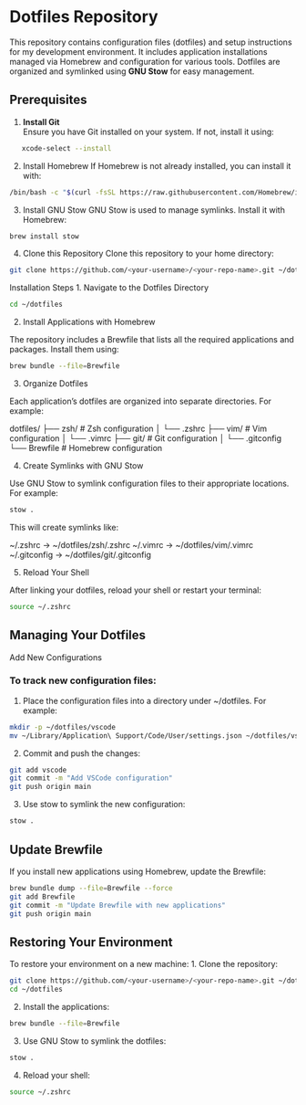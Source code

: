# Dotfiles Repository

This repository contains configuration files (dotfiles) and setup instructions for my development environment. It includes application installations managed via Homebrew and configuration for various tools. Dotfiles are organized and symlinked using **GNU Stow** for easy management.

## Prerequisites

1. **Install Git**  
   Ensure you have Git installed on your system. If not, install it using:

```bash
   xcode-select --install
```

2. Install Homebrew
   If Homebrew is not already installed, you can install it with:

```bash
/bin/bash -c "$(curl -fsSL https://raw.githubusercontent.com/Homebrew/install/HEAD/install.sh)"
```

3. Install GNU Stow
   GNU Stow is used to manage symlinks. Install it with Homebrew:

```bash
brew install stow
```

4. Clone this Repository
   Clone this repository to your home directory:

```bash
git clone https://github.com/<your-username>/<your-repo-name>.git ~/dotfiles
```

Installation Steps 1. Navigate to the Dotfiles Directory

```bash
cd ~/dotfiles
```

2. Install Applications with Homebrew

The repository includes a Brewfile that lists all the required applications and packages. Install them using:

```bash
brew bundle --file=Brewfile
```

3. Organize Dotfiles

Each application’s dotfiles are organized into separate directories. For example:

dotfiles/
├── zsh/ # Zsh configuration
│ └── .zshrc
├── vim/ # Vim configuration
│ └── .vimrc
├── git/ # Git configuration
│ └── .gitconfig
└── Brewfile # Homebrew configuration

4. Create Symlinks with GNU Stow

Use GNU Stow to symlink configuration files to their appropriate locations. For example:

```bash
stow .
```

This will create symlinks like:

~/.zshrc -> ~/dotfiles/zsh/.zshrc
~/.vimrc -> ~/dotfiles/vim/.vimrc
~/.gitconfig -> ~/dotfiles/git/.gitconfig

5. Reload Your Shell

After linking your dotfiles, reload your shell or restart your terminal:

```bash
source ~/.zshrc
```

## Managing Your Dotfiles

Add New Configurations

### To track new configuration files:

1. Place the configuration files into a directory under ~/dotfiles. For example:

```bash
mkdir -p ~/dotfiles/vscode
mv ~/Library/Application\ Support/Code/User/settings.json ~/dotfiles/vscode/settings.json
```

2. Commit and push the changes:

```bash
git add vscode
git commit -m "Add VSCode configuration"
git push origin main
```

3. Use stow to symlink the new configuration:

```bash
stow .
```

## Update Brewfile

If you install new applications using Homebrew, update the Brewfile:

```bash
brew bundle dump --file=Brewfile --force
git add Brewfile
git commit -m "Update Brewfile with new applications"
git push origin main
```

## Restoring Your Environment

To restore your environment on a new machine: 1. Clone the repository:

```bash
git clone https://github.com/<your-username>/<your-repo-name>.git ~/dotfiles
cd ~/dotfiles
```

2. Install the applications:

```bash
brew bundle --file=Brewfile
```

3. Use GNU Stow to symlink the dotfiles:

```bash
stow .
```

4. Reload your shell:

```bash
source ~/.zshrc
```
